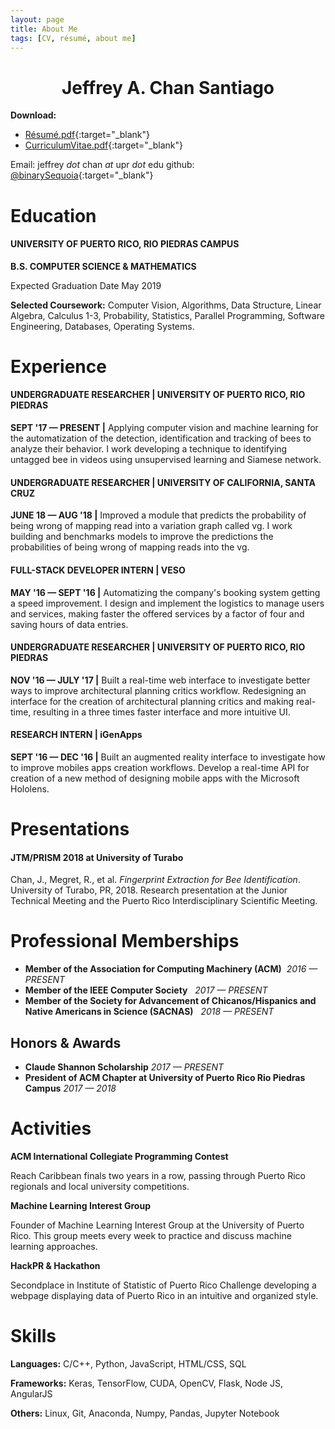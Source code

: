 ```yaml
---
layout: page
title: About Me
tags: [CV, résumé, about me]
---
```

<center><h1>Jeffrey A. Chan Santiago</h1></center>

**Download:**
*	[Résumé.pdf]({{site.resume}}){:target="_blank"}
*	[CurriculumVitae.pdf]({{site.CV}}){:target="_blank"}

Email: jeffrey _dot_ chan _at_ upr _dot_ edu
github: [@binarySequoia](https://github.com/binarySequoia){:target="_blank"}



# Education

#### UNIVERSITY OF PUERTO RICO, RIO PIEDRAS CAMPUS
**B.S. COMPUTER SCIENCE & MATHEMATICS**

Expected Graduation Date May 2019

**Selected Coursework:** Computer Vision, Algorithms, Data Structure, Linear Algebra, Calculus 1-3, Probability, Statistics, Parallel Programming, Software Engineering, Databases, Operating Systems.

# Experience

#### UNDERGRADUATE RESEARCHER | UNIVERSITY OF PUERTO RICO, RIO PIEDRAS 
 **SEPT '17 — PRESENT &#124;** Applying computer vision and machine learning for the automatization of the detection, identification and tracking of bees to analyze their behavior. I work developing a technique to identifying untagged bee in videos using unsupervised learning and Siamese network.

#### UNDERGRADUATE RESEARCHER | UNIVERSITY OF CALIFORNIA, SANTA CRUZ
 **JUNE 18 — AUG '18 &#124;** Improved a module that predicts the probability of being wrong of mapping read into a variation graph called vg. I work building and benchmarks models to improve the predictions the probabilities of being wrong of mapping reads into the vg. 

#### FULL-STACK DEVELOPER INTERN | VESO
 **MAY '16 — SEPT '16 &#124;** Automatizing the company's booking system getting a speed improvement. I design and implement the logistics to manage users and services, making faster the offered services by a factor of four and saving hours of data entries.


#### UNDERGRADUATE RESEARCHER | UNIVERSITY OF PUERTO RICO, RIO PIEDRAS
 **NOV '16 — JULY '17 &#124;** Built a real-time web interface to investigate better ways to improve architectural planning critics workflow. Redesigning an interface for the creation of architectural planning critics and making real-time, resulting in a three times faster interface and more intuitive UI.

#### RESEARCH INTERN | iGenApps
 **SEPT '16 — DEC '16 &#124;** Built an augmented reality interface to investigate how to improve mobiles apps creation workflows. Develop a real-time API for creation of a new method of designing mobile apps with the Microsoft Hololens.

# Presentations

#### JTM/PRISM 2018 at University of Turabo

Chan, J., Megret, R., et al. _Fingerprint Extraction for Bee Identification_. University of Turabo, PR, 2018. Research presentation at the Junior Technical Meeting and the Puerto Rico Interdisciplinary Scientific Meeting.

# Professional Memberships


 * **Member of the Association for Computing Machinery (ACM)**&nbsp;&nbsp;*2016 — PRESENT*
 * **Member of the IEEE Computer Society**&nbsp;&nbsp;&nbsp;*2017 — PRESENT*
 * **Member of the Society for Advancement of Chicanos/Hispanics
 	and Native Americans in Science (SACNAS)**&nbsp;&nbsp;&nbsp;*2018 — PRESENT* 

## **Honors &amp; Awards**

* **Claude Shannon Scholarship** *2017 — PRESENT* 
* **President of ACM Chapter at University of Puerto Rico Rio Piedras Campus** *2017 — 2018* 

# Activities

**ACM International Collegiate Programming Contest**

Reach Caribbean finals two years in a row, passing through Puerto Rico regionals and local university competitions.

**Machine Learning Interest Group**

Founder of Machine Learning Interest Group at the University of Puerto Rico. This group meets every week to practice and discuss machine learning approaches.

**HackPR &amp; Hackathon**

Secondplace in Institute of Statistic of Puerto Rico Challenge developing a webpage displaying data of Puerto Rico in an intuitive and organized style.


# Skills

**Languages:** C/C++, Python, JavaScript, HTML/CSS, SQL

**Frameworks:** Keras, TensorFlow, CUDA, OpenCV, Flask, Node JS, AngularJS

**Others:** Linux, Git, Anaconda, Numpy, Pandas, Jupyter Notebook